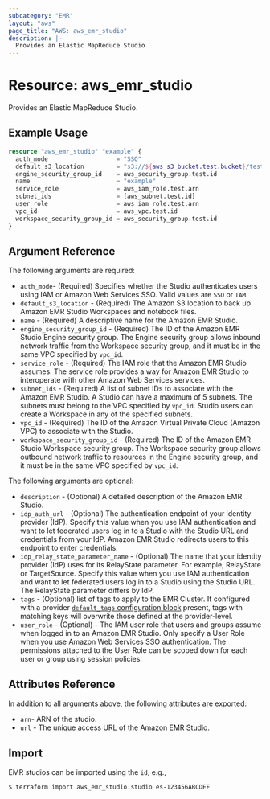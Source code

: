 ```yaml
---
subcategory: "EMR"
layout: "aws"
page_title: "AWS: aws_emr_studio"
description: |-
  Provides an Elastic MapReduce Studio
---
```


# Resource: aws_emr_studio

Provides an Elastic MapReduce Studio.

## Example Usage

```terraform
resource "aws_emr_studio" "example" {
  auth_mode                   = "SSO"
  default_s3_location         = "s3://${aws_s3_bucket.test.bucket}/test"
  engine_security_group_id    = aws_security_group.test.id
  name                        = "example"
  service_role                = aws_iam_role.test.arn
  subnet_ids                  = [aws_subnet.test.id]
  user_role                   = aws_iam_role.test.arn
  vpc_id                      = aws_vpc.test.id
  workspace_security_group_id = aws_security_group.test.id
}
```

## Argument Reference

The following arguments are required:

* `auth_mode`- (Required) Specifies whether the Studio authenticates users using IAM or Amazon Web Services SSO. Valid values are `SSO` or `IAM`.
* `default_s3_location` - (Required) The Amazon S3 location to back up Amazon EMR Studio Workspaces and notebook files.
* `name` - (Required) A descriptive name for the Amazon EMR Studio.
* `engine_security_group_id` - (Required) The ID of the Amazon EMR Studio Engine security group. The Engine security group allows inbound network traffic from the Workspace security group, and it must be in the same VPC specified by `vpc_id`.
* `service_role` - (Required) The IAM role that the Amazon EMR Studio assumes. The service role provides a way for Amazon EMR Studio to interoperate with other Amazon Web Services services.
* `subnet_ids` - (Required) A list of subnet IDs to associate with the Amazon EMR Studio. A Studio can have a maximum of 5 subnets. The subnets must belong to the VPC specified by `vpc_id`. Studio users can create a Workspace in any of the specified subnets.
* `vpc_id` - (Required) The ID of the Amazon Virtual Private Cloud (Amazon VPC) to associate with the Studio.
* `workspace_security_group_id` - (Required) The ID of the Amazon EMR Studio Workspace security group. The Workspace security group allows outbound network traffic to resources in the Engine security group, and it must be in the same VPC specified by `vpc_id`.

The following arguments are optional:

* `description` - (Optional) A detailed description of the Amazon EMR Studio.
* `idp_auth_url` - (Optional) The authentication endpoint of your identity provider (IdP). Specify this value when you use IAM authentication and want to let federated users log in to a Studio with the Studio URL and credentials from your IdP. Amazon EMR Studio redirects users to this endpoint to enter credentials.
* `idp_relay_state_parameter_name` - (Optional) The name that your identity provider (IdP) uses for its RelayState parameter. For example, RelayState or TargetSource. Specify this value when you use IAM authentication and want to let federated users log in to a Studio using the Studio URL. The RelayState parameter differs by IdP.
* `tags` - (Optional) list of tags to apply to the EMR Cluster. If configured with a provider [`default_tags` configuration block](https://registry.terraform.io/providers/hashicorp/aws/latest/docs#default_tags-configuration-block) present, tags with matching keys will overwrite those defined at the provider-level.
* `user_role` - (Optional) - The IAM user role that users and groups assume when logged in to an Amazon EMR Studio. Only specify a User Role when you use Amazon Web Services SSO authentication. The permissions attached to the User Role can be scoped down for each user or group using session policies.

## Attributes Reference

In addition to all arguments above, the following attributes are exported:

* `arn`- ARN of the studio.
* `url` - The unique access URL of the Amazon EMR Studio.

## Import

EMR studios can be imported using the `id`, e.g.,

```
$ terraform import aws_emr_studio.studio es-123456ABCDEF
```

<!-- cache-key: cdktf-0.17.0-pre.15 input-097dd73cd1ac59a22e8b60f197e553c00485a9a6821d70c5d8fb2f57c8ec9d3a -->